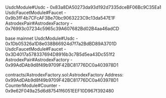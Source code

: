 UsdcModule#Usdc - 0x83a8DA50273da93d192d7335dceBF06Bc9C35Ea1 UsdcFaucetModule#Faucet - 0x9b3fF4b7CFcAF3Be70bc9063223C9c13da547E1F AstrodexPair#AstrodexFactory - 0x76993c07234c5965c39A607682Bd02B4aa46adCD

base mainnet UsdcModule#Usdc - 0x1Db05326a1D8e038B66924d7f7a2BdBD89A3701D UsdcFaucetModule#Faucet - 0x3D4017a578337694D8916b3c7B5d5ea43Dc551f2 AstrodexPair#AstrodexFactory - 0x99AdDAb9d8f49b9709F42BC81776DC0a403978D1

contracts/AstrodexFactory.sol:AstrodexFactory Address: 0x99AdDAb9d8f49b9709F42BC81776DC0a403978D1 CounterModule#Counter - 0x9e62F049a25d6d87541f6051EEF10D967f392480
